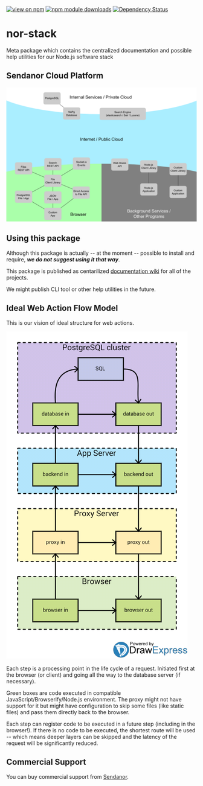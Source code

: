 [![view on npm](http://img.shields.io/npm/v/nor-nopg.svg)](https://www.npmjs.org/package/nor-nopg)
[![npm module downloads](http://img.shields.io/npm/dt/nor-nopg.svg)](https://www.npmjs.org/package/nor-nopg)
[![Dependency Status](https://david-dm.org/sendanor/nor-nopg.svg)](https://david-dm.org/sendanor/nor-nopg)
<!--- [![Build Status](https://travis-ci.org/sendanor/nor-nopg.svg?branch=master)](https://travis-ci.org/sendanor/nor-nopg) -->
<!--- [![Coverage Status](https://coveralls.io/repos/github/sendanor/nor-nopg/badge.svg?branch=master)](https://coveralls.io/github/sendanor/nor-nopg?branch=master) -->

nor-stack
=========

Meta package which contains the centralized documentation and possible help utilities for our Node.js software stack

Sendanor Cloud Platform
-----------------------

![Component Architecture](docs/Components.png "Components")

Using this package
------------------

Although this package is actually -- at the moment -- possible to install and require, ***we do not suggest using it that way***.

This package is published as centarilized [documentation wiki](https://github.com/sendanor/nor-stack/wiki) for all of the projects.

We might publish CLI tool or other help utilities in the future.

Ideal Web Action Flow Model
---------------------------

This is our vision of ideal structure for web actions.

![Flow Model](docs/IdealWebAppRequestFlow.png "Web Action Flow Model")

Each step is a processing point in the life cycle of a request. Initiated first 
at the browser (or client) and going all the way to the database server (if 
necessary).

Green boxes are code executed in compatible JavaScript/Browserify/Node.js 
environment. The proxy might not have support for it but might have 
configuration to skip some files (like static files) and pass them directly 
back to the browser.

Each step can register code to be executed in a future step (including in the 
browser!). If there is no code to be executed, the shortest route will be used 
-- which means deeper layers can be skipped and the latency of the request 
will be significantly reduced.

Commercial Support
------------------

You can buy commercial support from [Sendanor](http://sendanor.com/software).
